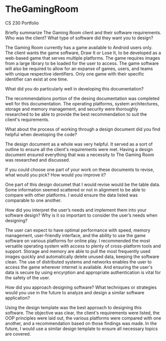 # TheGamingRoom
CS 230 Portfolio

Briefly summarize The Gaming Room client and their software requirements. Who was the client? What type of software did they want you to design?

The Gaming Room currently has a game available to Android users only. The client wants the game software, Draw It or Lose It, to be developed as a web-based game that serves multiple platforms. The game requires images from a large library to be loaded for the user to access. The game software will also be required to allow for an expanse of games, users, and teams with unique respective identifiers. Only one game with their specific identifier can exist at one time.

What did you do particularly well in developing this documentation?

The recommendations portion of the desing documentation was completed well for this documentation. The operating platforms, system architectures, storage and memory management, and security were thoroughly researched to be able to provide the best recommendation to suit the client's requirements. 

What about the process of working through a design document did you find helpful when developing the code?

The design document as a whole was very helpful. It served as a sort of outline to ensure all the client's requirements were met. Having a design document ensured everything that was a necessity to The Gaming Room was researched and discussed. 

If you could choose one part of your work on these documents to revise, what would you pick? How would you improve it?

One part of this design documet that I would revise would be the table data. Some information seemed scattered or not in alignment to be able to compare with other platforms. I would ensure the data listed was comparable to one another. 

How did you interpret the user’s needs and implement them into your software design? Why is it so important to consider the user’s needs when designing?

The user can expect to have optimal performance with speed, memory management, user-friendly interface, and the ability to use the game software on various platforms for online play. I recommended the most versatile operating system with access to plenty of cross-platform tools and support. Storage and memory are able to pull the most frequently used images quickly and automatically delete unused data, keeping the software clean. The use of distributed systems and networks enables the user to access the game wherever internet is available. And ensuring the user's data is secure by using encyrption and appropriate authentication is vital for the safety of the user. 

How did you approach designing software? What techniques or strategies would you use in the future to analyze and design a similar software application?

Using the design template was the best approach to designing this software. The objective was clear, the client's requirements were listed, the OOP principles were laid out, the various platforms were compared with one another, and a recommendation based on those findings was made. In the future, I would use a similar design template to ensure all necessary topics are covered. 
